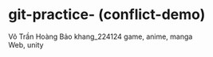 # git-practice- (conflict-demo)

Võ Trần Hoàng Bảo khang_224124
    game, anime, manga  
    Web, unity      

